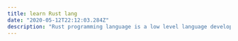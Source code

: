 ```yaml
---
title: learn Rust lang
date: "2020-05-12T22:12:03.284Z"
description: "Rust programming language is a low level language developed at Mozilla."
---
```




